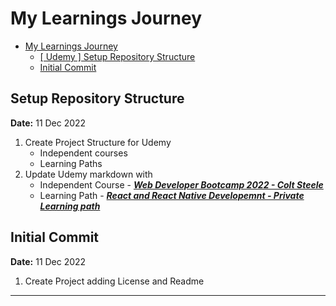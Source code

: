 # My Learnings Journey

- [My Learnings Journey](#my-learnings-journey)
  - [[ Udemy ] Setup Repository Structure](#-udemy--setup-repository-structure)
  - [Initial Commit](#initial-commit)

## Setup Repository Structure

**Date:** 11 Dec 2022

1. Create Project Structure for Udemy
    - Independent courses
    - Learning Paths
1. Update Udemy markdown with
    - Independent Course - [***Web Developer Bootcamp 2022 - Colt Steele***][Udemy_IC_001]
    - Learning Path - [***React and React Native Developemnt - Private Learning path***][Udemy_LP_001]

## Initial Commit

**Date:** 11 Dec 2022

1. Create Project adding License and Readme

---

[// Udemy - Independent Courses ]: # (References for Udemy - Independent Courses)
  [Udemy_IC_001]: <https://www.udemy.com/course/the-web-developer-bootcamp/>

[// Udemy - Learning Paths ]: # (References for Udemy - Learning paths)
  [Udemy_LP_001]: <https://hexagonppm.udemy.com/learning-paths/2976068/>